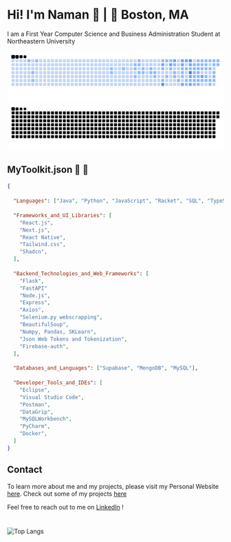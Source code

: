 # Hi! I'm Naman 👋   |   📍 Boston, MA

I am a First Year Computer Science and Business Administration Student at Northeastern University 

![snake gif](https://github.com/naman0r/naman0r/blob/output/ocean.gif)
![snake gif2](https://github.com/naman0r/naman0r/blob/output/github-snake-dark.svg)



## MyToolkit.json              🧰 👾

```json
{

  "Languages": ["Java", "Python", "JavaScript", "Racket", "SQL", "TypeScript"],

  "Frameworks_and_UI_Libraries": [
    "React.js",
    "Next.js",
    "React Native",
    "Tailwind.css",
    "Shadcn",
  ],

  "Backend_Technologies_and_Web_Frameworks": [
    "Flask",
    "FastAPI"
    "Node.js",
    "Express",
    "Axios",
    "Selenium.py webscrapping",
    "BeautifulSoup",
    "Numpy, Pandas, SKLearn",
    "Json Web Tokens and Tokenization",
    "Firebase-auth",
  ],

  "Databases_and_Languages": ["Supabase", "MongoDB", "MySQL"],

  "Developer_Tools_and_IDEs": [
    "Eclipse",
    "Visual Studio Code",
    "Postman",
    "DataGrip",
    "MySQLWorkbench",
    "PyCharm",
    "Docker",
  ]
}

```



## Contact 
To learn more about me and my projects, please visit my Personal Website [here](https://namanrusia.com). Check out some of my projects [here](https://namanrusia.com/projects)

Feel free to reach out to me on [LinkedIn](https://www.linkedin.com/in/namanrusia/) !

# 
![Top Langs](https://github-readme-stats.vercel.app/api/top-langs/?username=naman0r&layout=compact)
